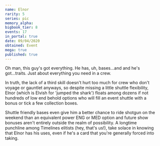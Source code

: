 ```yaml
---
name: Elnor
rarity: 5
series: pic
memory_alpha:
bigbook_tier: 8
events: 17
in_portal: true
date: 09/04/2020
obtained: Event
mega: true
published: true
---
```


Oh man, this guy's got everything. He has, uh, bases...and and he's got...traits. Just about everything you need in a crew. 

In truth, the lack of a third skill doesn't hurt too much for crew who don't voyage or gauntlet anyways, so despite missing a little shuttle flexibility, Elnor (which is Elvish for 'jumped the shark') floats among dozens if not hundreds of low end behold options who will fill an event shuttle with a bonus or tick a few collection boxes.

Shuttle friendly bases even give him a better chance to ride shotgun on the weekend than an equivalent power ENG or MED option and future show bonuses aren't entirely outside the realm of possibility. A longtime punchline among Timelines elitists (hey, that's us!), take solace in knowing that Elnor has his uses, even if he's a card that you're generally forced into taking.
